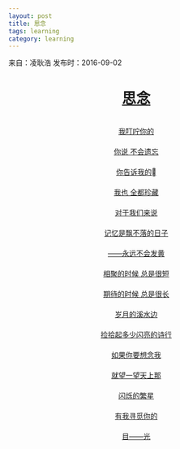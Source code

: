 ```yaml
---
layout: post
title: 思念
tags: learning
category: learning
---
```


来自：凌耿浩 发布时：2016-09-02

<html>
    <meta charset="UTF-8">
    <head>
        <title>诗歌</title>
    </head>
    <body>
    <center><u><h1>思念</h1><br></pre></center></u></center>
    <center><u>我叮咛你的<br></u></center>
　　 <center><u>你说 不会遗忘<br></u></center>
　　 <center><u>你告诉我的<br></u></center>
　　 <center><u>我也 全都珍藏<br></u></center>
　　 <center><u>对于我们来说<br></u></center>
　　 <center><u>记忆是飘不落的日子<br></u></center>
　　 <center><u>——永远不会发黄<br></u></center>
　　 <center><u>相聚的时候 总是很短<br></u></center>
　　 <center><u>期待的时候 总是很长<br></u></center>
　　 <center><u>岁月的溪水边<br></u></center>
　　 <center><u>捡拾起多少闪亮的诗行<br></u></center>
　　 <center><u>如果你要想念我<br></u></center>
　　 <center><u>就望一望天上那<br></u></center>
　　 <center><u>闪烁的繁星<br></u></center>
　　 <center><u>有我寻觅你的<br></u></center>
　　 <center><u>目——光<br></u></center>
　　 </body>
</html>

                           